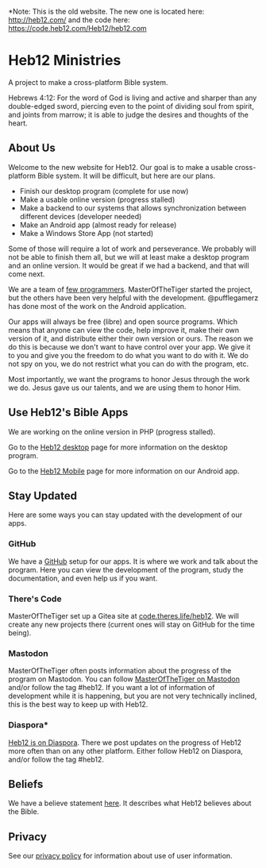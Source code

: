 *Note: This is the old website. The new one is located here: http://heb12.com/ and the code here: https://code.heb12.com/Heb12/heb12.com
# Heb12 Ministries
A project to make a cross-platform Bible system.

Hebrews 4:12:
  For the word of God is living and active and sharper than any double-edged sword, piercing even to the point of dividing soul from spirit, and joints from marrow; it is able to judge the desires and thoughts of the heart.

## About Us
Welcome to the new website for Heb12. Our goal is to make a usable cross-platform Bible system. It will be difficult, but here are our plans.

- Finish our desktop program (complete for use now)
- Make a usable online version (progress stalled)
- Make a backend to our systems that allows synchronization between different devices (developer needed)
- Make an Android app (almost ready for release)
- Make a Windows Store App (not started)

Some of those will require a lot of work and perseverance. We probably will not be able to finish them all, but we will at least make a desktop program and an online version. It would be great if we had a backend, and that will come next.

We are a team of [few programmers](members). MasterOfTheTiger started the project, but the others have been very helpful with the development. @pufflegamerz has done most of the work on the Android application.

Our apps will always be free (libre) and open source programs. Which means that anyone can view the code, help improve it, make their own version of it, and distribute either their own version or ours. The reason we do this is because we don't want to have control over your app. We give it to you and give you the freedom to do what you want to do with it. We do not spy on you, we do not restrict what you can do with the program, etc.

Most importantly, we want the programs to honor Jesus through the work we do. Jesus gave us our talents, and we are using them to honor Him.

## Use Heb12's Bible Apps
We are working on the online version in PHP (progress stalled).

Go to the [Heb12 desktop](desktop) page for more information on the desktop program. 

Go to the [Heb12 Mobile](https://heb12.ml/mobile/) page for more information on our Android app.

## Stay Updated
Here are some ways you can stay updated with the development of our apps.

### GitHub
We have a [GitHub](https://github.com/heb12) setup for our apps. It is where we work and talk about the program. Here you can view the development of the program, study the documentation, and even help us if you want.

### There's Code
MasterOfTheTiger set up a Gitea site at [code.theres.life/heb12](https://code.theres.life/heb12). We will create any new projects there (current ones will stay on GitHub for the time being).

### Mastodon
MasterOfTheTiger often posts information about the progress of the program on Mastodon. You can follow [MasterOfTheTiger on Mastodon](https://theres.life/@masterofthetiger) and/or follow the tag #heb12. If you want a lot of information of development while it is happening, but you are not very technically inclined, this is the best way to keep up with Heb12. 

### Diaspora*
[Heb12 is on Diaspora](https://diasp.org/u/heb12). There we post updates on the progress of Heb12 more often than on any other platform. Either follow Heb12 on Diaspora, and/or follow the tag #heb12. 

## Beliefs
We have a believe statement [here](https://heb12.ml/beliefs). It describes what Heb12 believes about the Bible.

## Privacy
See our [privacy policy](privacy) for information about use of user information.
